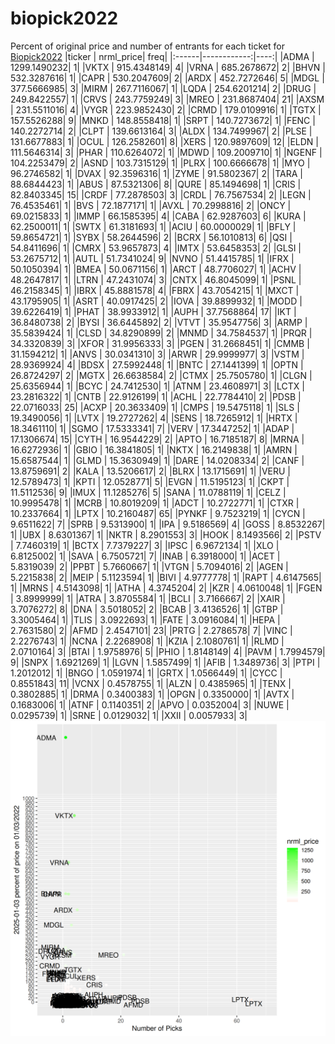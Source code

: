 # biopick2022
Percent of original price and number of entrants for each ticket for [Biopick2022](https://twitter.com/hashtag/Biopick2022)
|ticker |   nrml_price| freq|
|:------|------------:|----:|
|ADMA   | 1299.1490232|    1|
|VKTX   |  915.4348149|    4|
|VRNA   |  685.2678672|    2|
|BHVN   |  532.3287616|    1|
|CAPR   |  530.2047609|    2|
|ARDX   |  452.7272646|    5|
|MDGL   |  377.5666985|    3|
|MIRM   |  267.7116067|    1|
|LQDA   |  254.6201214|    2|
|DRUG   |  249.8422557|    1|
|CRVS   |  243.7759249|    3|
|MREO   |  231.8687404|   21|
|AXSM   |  231.5511016|    4|
|VYGR   |  223.9852430|    2|
|CRMD   |  179.0109916|    1|
|TGTX   |  157.5526288|    9|
|MNKD   |  148.8558418|    1|
|SRPT   |  140.7273672|    1|
|FENC   |  140.2272714|    2|
|CLPT   |  139.6613164|    3|
|ALDX   |  134.7499967|    2|
|PLSE   |  131.6677883|    1|
|OCUL   |  126.2582601|    8|
|XERS   |  120.9897609|   12|
|ELDN   |  111.5646314|    3|
|PHAR   |  110.6264072|    1|
|MDWD   |  109.2009710|    1|
|NGENF  |  104.2253479|    2|
|ASND   |  103.7315129|    1|
|PLRX   |  100.6666678|    1|
|MYO    |   96.2746582|    1|
|DVAX   |   92.3596316|    1|
|ZYME   |   91.5802367|    2|
|TARA   |   88.6844423|    1|
|ABUS   |   87.5321306|    8|
|QURE   |   85.1494698|    1|
|CRIS   |   82.8403345|   15|
|CRDF   |   77.2878503|    3|
|CRDL   |   76.7567534|    2|
|LEGN   |   76.4535461|    1|
|BVS    |   72.1877171|    1|
|AVXL   |   70.2998816|    2|
|ONCY   |   69.0215833|    1|
|IMMP   |   66.1585395|    4|
|CABA   |   62.9287603|    6|
|KURA   |   62.2500011|    1|
|SWTX   |   61.3181693|    1|
|ACIU   |   60.0000029|    1|
|BFLY   |   59.8654721|    1|
|SYBX   |   58.2644596|    2|
|BCRX   |   56.1010813|    6|
|QSI    |   54.8411696|    1|
|CMRX   |   53.9657873|    4|
|IMTX   |   53.6458353|    2|
|GLSI   |   53.2675712|    1|
|AUTL   |   51.7341024|    9|
|NVNO   |   51.4415785|    1|
|IFRX   |   50.1050394|    1|
|BMEA   |   50.0671156|    1|
|ARCT   |   48.7706027|    1|
|ACHV   |   48.2647817|    1|
|LTRN   |   47.2431074|    3|
|CNTX   |   46.8045099|    1|
|PSNL   |   46.2158345|    1|
|IBRX   |   45.8881578|    4|
|FBRX   |   43.7054215|    1|
|MXCT   |   43.1795905|    1|
|ASRT   |   40.0917425|    2|
|IOVA   |   39.8899932|    1|
|MODD   |   39.6226419|    1|
|PHAT   |   38.9933912|    1|
|AUPH   |   37.7568864|   17|
|IKT    |   36.8480738|    2|
|BYSI   |   36.6445892|    2|
|VTVT   |   35.9547756|    3|
|ARMP   |   35.5839424|    1|
|CLSD   |   34.8290899|    2|
|MNMD   |   34.7584537|    1|
|PRQR   |   34.3320839|    3|
|XFOR   |   31.9956333|    3|
|PGEN   |   31.2668451|    1|
|CMMB   |   31.1594212|    1|
|ANVS   |   30.0341310|    3|
|ARWR   |   29.9999977|    3|
|VSTM   |   28.9369924|    4|
|BDSX   |   27.5992448|    1|
|BNTC   |   27.1441399|    1|
|OPTN   |   26.8724297|    2|
|MGTX   |   26.6638584|    2|
|CTMX   |   25.7505780|    1|
|CLGN   |   25.6356944|    1|
|BCYC   |   24.7412530|    1|
|ATNM   |   23.4608971|    3|
|LCTX   |   23.2816322|    1|
|CNTB   |   22.9126199|    1|
|ACHL   |   22.7784410|    2|
|PDSB   |   22.0716033|   25|
|ACXP   |   20.3633409|    1|
|CMPS   |   19.5475118|    1|
|SLS    |   19.3490056|    1|
|LVTX   |   19.2727262|    4|
|SENS   |   18.7265912|    1|
|HRTX   |   18.3461110|    1|
|SGMO   |   17.5333341|    7|
|VERV   |   17.3447252|    1|
|ADAP   |   17.1306674|   15|
|CYTH   |   16.9544229|    2|
|APTO   |   16.7185187|    8|
|MRNA   |   16.6272936|    1|
|GBIO   |   16.3841805|    1|
|NKTX   |   16.2149838|    1|
|AMRN   |   15.6587544|    1|
|GLMD   |   15.3630949|    1|
|DARE   |   14.0208334|    2|
|CANF   |   13.8759691|    2|
|KALA   |   13.5206617|    2|
|BLRX   |   13.1715691|    1|
|VERU   |   12.5789473|    1|
|KPTI   |   12.0528771|    5|
|EVGN   |   11.5195123|    1|
|CKPT   |   11.5112536|    9|
|IMUX   |   11.1285276|    5|
|SANA   |   11.0788119|    1|
|CELZ   |   10.9995478|    1|
|MCRB   |   10.8019209|    1|
|ADCT   |   10.2722771|    1|
|CTXR   |   10.2337664|    1|
|LPTX   |   10.2160487|   65|
|PYNKF  |    9.7523219|    1|
|CYCN   |    9.6511622|    7|
|SPRB   |    9.5313900|    1|
|IPA    |    9.5186569|    4|
|GOSS   |    8.8532267|    1|
|UBX    |    8.6301367|    1|
|NKTR   |    8.2901553|    3|
|HOOK   |    8.1493566|    2|
|PSTV   |    7.7460319|    1|
|BCTX   |    7.7379227|    3|
|IPSC   |    6.9672134|    1|
|XLO    |    6.8125002|    1|
|SAVA   |    6.7505721|    7|
|INAB   |    6.3918000|    1|
|ACET   |    5.8319039|    2|
|PPBT   |    5.7660667|    1|
|VTGN   |    5.7094016|    2|
|AGEN   |    5.2215838|    2|
|MEIP   |    5.1123594|    1|
|BIVI   |    4.9777778|    1|
|RAPT   |    4.6147565|    1|
|MRNS   |    4.5143098|    1|
|ATHA   |    4.3745204|    2|
|KZR    |    4.0610048|    1|
|FGEN   |    3.8999999|    1|
|ATRA   |    3.8705584|    1|
|BCLI   |    3.7166667|    2|
|XAIR   |    3.7076272|    8|
|DNA    |    3.5018052|    2|
|BCAB   |    3.4136526|    1|
|GTBP   |    3.3005464|    1|
|TLIS   |    3.0922693|    1|
|FATE   |    3.0916084|    1|
|HEPA   |    2.7631580|    2|
|AFMD   |    2.4547101|   23|
|PRTG   |    2.2786578|    7|
|VINC   |    2.2276743|    1|
|NCNA   |    2.2268908|    1|
|KZIA   |    2.1080761|    1|
|RLMD   |    2.0710164|    3|
|BTAI   |    1.9758976|    5|
|PHIO   |    1.8148149|    4|
|PAVM   |    1.7994579|    9|
|SNPX   |    1.6921269|    1|
|LGVN   |    1.5857499|    1|
|AFIB   |    1.3489736|    3|
|PTPI   |    1.2012012|    1|
|BNGO   |    1.0591974|    1|
|GRTX   |    1.0566449|    1|
|CYCC   |    0.8551843|   11|
|VCNX   |    0.4578755|    1|
|ALZN   |    0.4385965|    1|
|TENX   |    0.3802885|    1|
|DRMA   |    0.3400383|    1|
|OPGN   |    0.3350000|    1|
|AVTX   |    0.1683006|    1|
|ATNF   |    0.1140351|    2|
|APVO   |    0.0352004|    3|
|NUWE   |    0.0295739|    1|
|SRNE   |    0.0129032|    1|
|XXII   |    0.0057933|    3|
![retvspicks](biopicks.png?raw=true)
